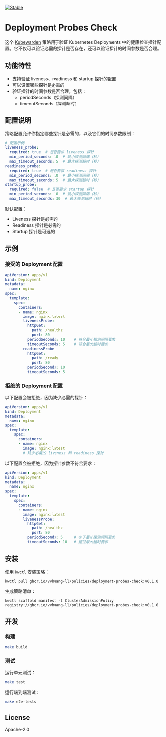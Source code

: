 [![Stable](https://img.shields.io/badge/status-stable-brightgreen?style=for-the-badge)](https://github.com/kubewarden/community/blob/main/REPOSITORIES.md#stable)

# Deployment Probes Check

这个 [Kubewarden](https://kubewarden.io) 策略用于验证 Kubernetes Deployments 中的健康检查探针配置。它不仅可以验证必需的探针是否存在，还可以验证探针的时间参数是否合理。

## 功能特性

- 支持验证 liveness、readiness 和 startup 探针的配置
- 可以设置哪些探针是必需的
- 验证探针的时间参数是否合理，包括：
  - periodSeconds（探测间隔）
  - timeoutSeconds（探测超时）

## 配置说明

策略配置允许你指定哪些探针是必需的，以及它们的时间参数限制：

```yaml
# 配置示例
liveness_probe:
  required: true  # 是否要求 liveness 探针
  min_period_seconds: 10  # 最小探测间隔（秒）
  max_timeout_seconds: 5  # 最大探测超时（秒）
readiness_probe:
  required: true  # 是否要求 readiness 探针
  min_period_seconds: 10  # 最小探测间隔（秒）
  max_timeout_seconds: 5  # 最大探测超时（秒）
startup_probe:
  required: false  # 是否要求 startup 探针
  min_period_seconds: 10  # 最小探测间隔（秒）
  max_timeout_seconds: 30  # 最大探测超时（秒）
```

默认配置：
- Liveness 探针是必需的
- Readiness 探针是必需的
- Startup 探针是可选的

## 示例

### 接受的 Deployment 配置

```yaml
apiVersion: apps/v1
kind: Deployment
metadata:
  name: nginx
spec:
  template:
    spec:
      containers:
      - name: nginx
        image: nginx:latest
        livenessProbe:
          httpGet:
            path: /healthz
            port: 80
          periodSeconds: 10    # 符合最小探测间隔要求
          timeoutSeconds: 5    # 符合最大超时要求
        readinessProbe:
          httpGet:
            path: /ready
            port: 80
          periodSeconds: 10
          timeoutSeconds: 5
```

### 拒绝的 Deployment 配置

以下配置会被拒绝，因为缺少必需的探针：

```yaml
apiVersion: apps/v1
kind: Deployment
metadata:
  name: nginx
spec:
  template:
    spec:
      containers:
      - name: nginx
        image: nginx:latest
        # 缺少必需的 liveness 和 readiness 探针
```

以下配置会被拒绝，因为探针参数不符合要求：

```yaml
apiVersion: apps/v1
kind: Deployment
metadata:
  name: nginx
spec:
  template:
    spec:
      containers:
      - name: nginx
        image: nginx:latest
        livenessProbe:
          httpGet:
            path: /healthz
            port: 80
          periodSeconds: 5     # 小于最小探测间隔要求
          timeoutSeconds: 10   # 超过最大超时要求
```

## 安装

使用 `kwctl` 安装策略：

```console
kwctl pull ghcr.io/vvhuang-ll/policies/deployment-probes-check:v0.1.0
```

生成策略清单：

```console
kwctl scaffold manifest -t ClusterAdmissionPolicy registry://ghcr.io/vvhuang-ll/policies/deployment-probes-check:v0.1.0
```

## 开发

### 构建

```bash
make build
```

### 测试

运行单元测试：
```bash
make test
```

运行端到端测试：
```bash
make e2e-tests
```

## License

Apache-2.0

